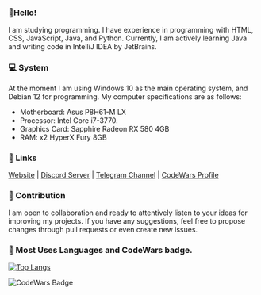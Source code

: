 ### 👋Hello!

I am studying programming. I have experience in programming with HTML, CSS, JavaScript, Java, and Python. 
Currently, I am actively learning Java and writing code in IntelliJ IDEA by JetBrains.

### 💻 System

At the moment I am using Windows 10 as the main operating system, and Debian 12 for programming.
My computer specifications are as follows:

- Motherboard: Asus P8H61-M LX
- Processor: Intel Core i7-3770.
- Graphics Card: Sapphire Radeon RX 580 4GB
- RAM: x2 HyperX Fury 8GB

### 📖 Links

[Website](https://drayff.me/) | [Discord Server](https://ds.drayff.me/) | [Telegram Channel](https://tg.drayff.me/) | [CodeWars Profile](https://www.codewars.com/users/Drayff)

### 📖 Contribution

I am open to collaboration and ready to attentively listen to your ideas for improving my projects. If you have any suggestions, feel free to propose changes through pull requests or even create new issues.

### 🦾 Most Uses Languages and CodeWars badge.
[![Top Langs](https://github-readme-stats.vercel.app/api/top-langs/?username=Drayff)](https://github.com/anuraghazra/github-readme-stats)

![CodeWars Badge](https://www.codewars.com/users/Drayff/badges/small)
